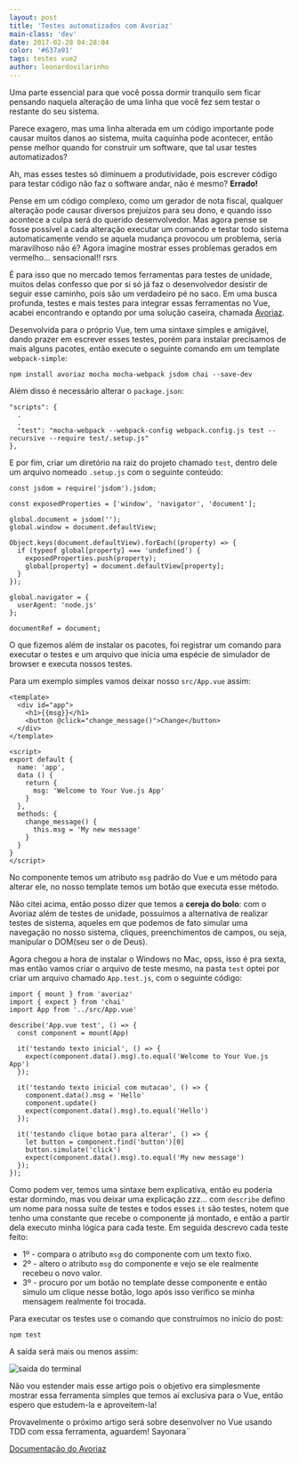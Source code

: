 ```yaml
---
layout: post
title: 'Testes automatizados com Avoriaz'
main-class: 'dev'
date: 2017-02-28 04:28:04 
color: '#637a91'
tags: testes vue2
author: leonardovilarinho
---
```


Uma parte essencial para que você possa dormir tranquilo sem ficar pensando naquela alteração de uma linha que você fez sem testar o restante do seu sistema.

Parece exagero, mas uma linha alterada em um código importante pode causar muitos danos ao sistema, muita caquinha pode acontecer, então pense melhor quando for construir um software, que tal usar testes automatizados?

Ah, mas esses testes só diminuem a produtividade, pois escrever código para testar código não faz o software andar, não é mesmo? **Errado!** 

Pense em um código complexo, como um gerador de nota fiscal, qualquer alteração pode causar diversos prejuízos para seu dono, e quando isso acontece a culpa será do querido desenvolvedor. Mas agora pense se fosse possível a cada alteração executar um comando e testar todo sistema automaticamente vendo se aquela mudança provocou um problema, seria maravilhoso não é? Agora imagine mostrar esses problemas gerados em vermelho... sensacional!! rsrs

É para isso que no mercado temos ferramentas para testes de unidade, muitos delas confesso que por si só já faz o desenvolvedor desistir de seguir esse caminho, pois são um verdadeiro pé no saco. Em uma busca profunda, testes e mais testes para integrar essas ferramentas no Vue, acabei encontrando e optando por uma solução caseira, chamada [Avoriaz](https://github.com/eddyerburgh/avoriaz).

Desenvolvida para o próprio Vue, tem uma sintaxe simples e amigável, dando prazer em escrever esses testes, porém para instalar precisamos de mais alguns pacotes, então execute o seguinte comando em um template `webpack-simple`:

    npm install avoriaz mocha mocha-webpack jsdom chai --save-dev

Além disso é necessário alterar o `package.json`:

    "scripts": {
      .
      .
      "test": "mocha-webpack --webpack-config webpack.config.js test --recursive --require test/.setup.js"
    },

E por fim, criar um diretório na raiz do projeto chamado `test`, dentro dele um arquivo nomeado `.setup.js` com o seguinte conteúdo:

	const jsdom = require('jsdom').jsdom;

	const exposedProperties = ['window', 'navigator', 'document'];

	global.document = jsdom('');
	global.window = document.defaultView;

	Object.keys(document.defaultView).forEach((property) => {
	  if (typeof global[property] === 'undefined') {
	    exposedProperties.push(property);
	    global[property] = document.defaultView[property];
	  }
	});

	global.navigator = {
	  userAgent: 'node.js'
	};

	documentRef = document;

O que fizemos além de instalar os pacotes, foi registrar um comando para executar o testes e um arquivo que inicia uma espécie de simulador de browser e executa nossos testes.

Para um exemplo simples vamos deixar nosso `src/App.vue` assim:

    <template>
      <div id="app">
        <h1>{{msg}}</h1>
        <button @click="change_message()">Change</button>
      </div>
    </template>

    <script>
    export default {
      name: 'app',
      data () {
        return {
          msg: 'Welcome to Your Vue.js App'
        }
      },
      methods: {
        change_message() {
          this.msg = 'My new message'
        }
      }
    }
    </script>

No componente temos um atributo `msg` padrão do Vue e um método para alterar ele, no nosso template temos um botão que executa esse método.

Não citei acima, então posso dizer que temos a **cereja do bolo**: com o Avoriaz além de testes de unidade, possuímos a alternativa de realizar testes de sistema, aqueles em que podemos de fato simular uma navegação no nosso sistema, cliques, preenchimentos de campos, ou seja, manipular o DOM(seu ser o de Deus).

Agora chegou a hora de instalar o Windows no Mac, opss, isso é pra sexta, mas então vamos criar o arquivo de teste mesmo, na pasta `test` optei por criar um arquivo chamado `App.test.js`, com o seguinte código:

    import { mount } from 'avoriaz'
    import { expect } from 'chai'
    import App from '../src/App.vue'

    describe('App.vue test', () => {
      const component = mount(App)

      it('testando texto inicial', () => {
        expect(component.data().msg).to.equal('Welcome to Your Vue.js App')
      });

      it('testando texto inicial com mutacao', () => {
        component.data().msg = 'Hello'
        component.update()
        expect(component.data().msg).to.equal('Hello')
      });

      it('testando clique botao para alterar', () => {
        let button = component.find('button')[0]
        button.simulate('click')
        expect(component.data().msg).to.equal('My new message')
      });
    });

Como podem ver, temos uma sintaxe bem explicativa, então eu poderia estar dormindo, mas vou deixar uma explicação zzz... com `describe` defino um nome para nossa suíte de testes e todos esses `it` são testes, notem que tenho uma constante que recebe o componente já montado, e então a partir dela executo minha lógica para cada teste. Em seguida descrevo cada teste feito:

* 1º - compara o atributo `msg` do componente com um texto fixo.
* 2º - altero o atributo `msg` do componente e vejo se ele realmente recebeu o novo valor.
* 3º - procuro por um botão no template desse componente e então simulo um clique nesse botão, logo após isso verifico se minha mensagem realmente foi trocada.

Para executar os testes use o comando que construímos no início do post:

    npm test

A saída será mais ou menos assim:

![saida do terminal](http://image.prntscr.com/image/d8031f350f4e4a02a5881d6a5f6d43fd.jpeg)

Não vou estender mais esse artigo pois o objetivo era simplesmente mostrar essa ferramenta simples que temos aí exclusiva para o Vue, então espero que estudem-la e aproveitem-la!

Provavelmente o próximo artigo será sobre desenvolver no Vue usando TDD com essa ferramenta, aguardem! Sayonara¨


[Documentação do Avoriaz](https://eddyerburgh.gitbooks.io/avoriaz/content/)
